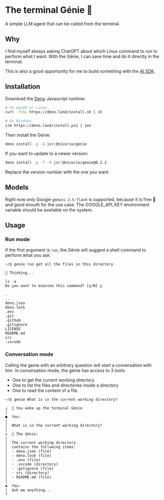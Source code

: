 # The terminal Génie 🧞

A simple LLM agent that can be called from the terminal.

## Why

I find myself always asking ChatGPT about which Linux command to run to perform what I want. With the Génie, I can save time and do it directly in the terminal.

This is also a good opportunity for me to build something with the [AI SDK](https://ai-sdk.dev/).

## Installation

Download the [Deno](https://deno.com/) Javascript runtime:

```sh
# On macOS or Linux
curl -fsSL https://deno.land/install.sh | sh

# On Windows
irm https://deno.land/install.ps1 | iex
```

Then install the Génie:

```sh
deno install -g -A jsr:@nicorio/genie
```

If you want to update to a newer version:

```sh
deno install -g -f -A jsr:@nicorio/genie@0.2.1
```

Replace the version number with the one you want.

## Models

Right now only Google `gemini-2.5-flash` is supported, because it is free 🤑 and good enouth for the use case. The GOOGLE_API_KEY environment variable should be available on the system.

## Usage

### Run mode

If the first argument is `run`, the Génie will suggest a shell command to perform what you ask.

```
~/$ genie run get all the files in this directory

🧞 Thinking...

ls -a
Do you want to execute this command? [y/N] y

.
..
deno.json
deno.lock
.env
.git
.github
.gitignore
LICENSE
README.md
src
.vscode
```

### Conversation mode

Calling the genie with an arbitrary question will start a conversation with him. In conversation mode, the génie has access to 3 tools:

- One to get the current working directory
- One to list the files and directories inside a directory
- One to read the content of a file.

```
~/$ genie What is in the current working directory?

┌  🧞 You woke up the terminal Génie
│
●  You:
│
│  What is in the current working directory?
│
◇  🧞 The Génie:
│
│  The current working directory
│  contains the following items:
│  - deno.json (file)
│  - deno.lock (file)
│  - .env (file)
│  - .vscode (directory)
│  - .gitignore (file)
│  - src (directory)
│  - README.md (file)
│
◆  You:
│  Ask me anything...
└
```
